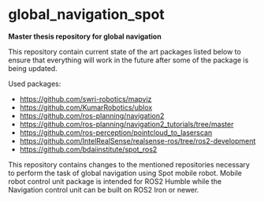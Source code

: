 # global_navigation_spot
**Master thesis repository for global navigation**

This repository contain current state of the art packages listed below to ensure that everything will work in the future after some of the package is being updated.

Used packages:
- https://github.com/swri-robotics/mapviz
- https://github.com/KumarRobotics/ublox
- https://github.com/ros-planning/navigation2
- https://github.com/ros-planning/navigation2_tutorials/tree/master
- https://github.com/ros-perception/pointcloud_to_laserscan
- https://github.com/IntelRealSense/realsense-ros/tree/ros2-development
- https://github.com/bdaiinstitute/spot_ros2

This repository contains changes to the mentioned repositories necessary to perform the task of global navigation using Spot mobile robot. 
Mobile robot control unit package is intended for ROS2 Humble while the Navigation control unit can be built on ROS2 Iron or newer.
